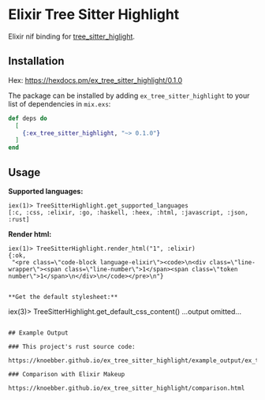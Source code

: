 # Elixir Tree Sitter Highlight

Elixir nif binding for
[tree_sitter_higlight](https://docs.rs/tree-sitter-highlight/latest/tree_sitter_highlight/).

## Installation

Hex: https://hexdocs.pm/ex_tree_sitter_highlight/0.1.0

The package can be installed by adding `ex_tree_sitter_highlight` to your list of dependencies in `mix.exs`:

```elixir
def deps do
  [
    {:ex_tree_sitter_highlight, "~> 0.1.0"}
  ]
end
```

## Usage

**Supported languages:**

```
iex(1)> TreeSitterHighlight.get_supported_languages
[:c, :css, :elixir, :go, :haskell, :heex, :html, :javascript, :json, :rust]
```

**Render html:**
```
iex(1)> TreeSitterHighlight.render_html("1", :elixir)
{:ok,
 "<pre class=\"code-block language-elixir\"><code>\n<div class=\"line-wrapper\"><span class=\"line-number\">1</span><span class=\"token number\">1</span>\n</div>\n</code></pre>\n"}
 ```

```

**Get the default stylesheet:**

```
iex(3)> TreeSitterHighlight.get_default_css_content()
...output omitted...
```

## Example Output

### This project's rust source code:

https://knoebber.github.io/ex_tree_sitter_highlight/example_output/ex_tree_sitter_highlight/rust.html

### Comparison with Elixir Makeup

https://knoebber.github.io/ex_tree_sitter_highlight/comparison.html
